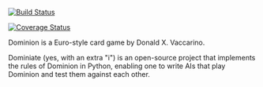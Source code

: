 [![Build Status](https://travis-ci.org/bertrand-caron/dominiate-python.svg?branch=Python3)](https://travis-ci.org/bertrand-caron/dominiate-python)

[![Coverage Status](https://coveralls.io/repos/github/bertrand-caron/dominiate-python/badge.svg?branch=)](https://coveralls.io/github/bertrand-caron/dominiate-python?branch=)

Dominion is a Euro-style card game by Donald X. Vaccarino.

Dominiate (yes, with an extra "i") is an open-source project that implements
the rules of Dominion in Python, enabling one to write AIs that play Dominion
and test them against each other.
